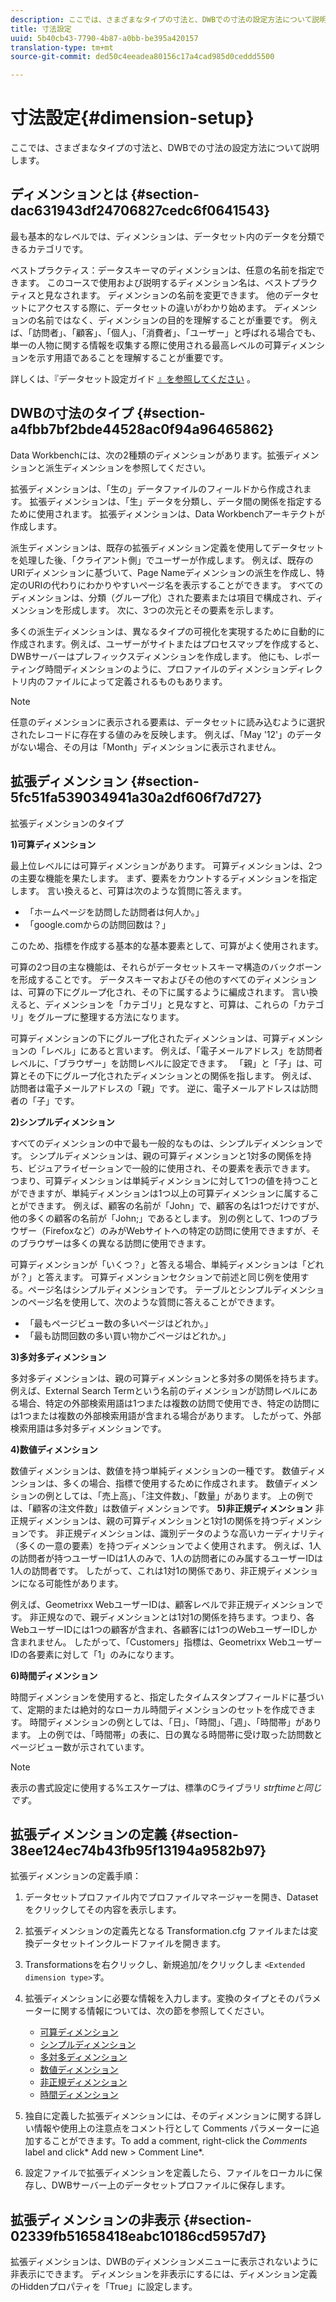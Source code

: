 ```yaml
---
description: ここでは、さまざまなタイプの寸法と、DWBでの寸法の設定方法について説明します。
title: 寸法設定
uuid: 5b40cb43-7790-4b87-a0bb-be395a420157
translation-type: tm+mt
source-git-commit: ded50c4eeadea80156c17a4cad985d0ceddd5500

---
```



# 寸法設定{#dimension-setup}

ここでは、さまざまなタイプの寸法と、DWBでの寸法の設定方法について説明します。

## ディメンションとは {#section-dac631943df24706827cedc6f0641543}

最も基本的なレベルでは、ディメンションは、データセット内のデータを分類できるカテゴリです。

ベストプラクティス：データスキーマのディメンションは、任意の名前を指定できます。 このコースで使用および説明するディメンション名は、ベストプラクティスと見なされます。 ディメンションの名前を変更できます。 他のデータセットにアクセスする際に、データセットの違いがわかり始めます。 ディメンションの名前ではなく、ディメンションの目的を理解することが重要です。 例えば、「訪問者」、「顧客」、「個人」、「消費者」、「ユーザー」と呼ばれる場合でも、単一の人物に関する情報を収集する際に使用される最高レベルの可算ディメンションを示す用語であることを理解することが重要です。

詳しくは、『データセット設定ガイド [』を参照してください](https://docs.adobe.com/content/help/en/data-workbench/using/dataset/c-dataset-constr.html) 。

## DWBの寸法のタイプ {#section-a4fbb7bf2bde44528ac0f94a96465862}

Data Workbenchには、次の2種類のディメンションがあります。拡張ディメンションと派生ディメンションを参照してください。

拡張ディメンションは、「生の」データファイルのフィールドから作成されます。 拡張ディメンションは、「生」データを分類し、データ間の関係を指定するために使用されます。 拡張ディメンションは、Data Workbenchアーキテクトが作成します。

派生ディメンションは、既存の拡張ディメンション定義を使用してデータセットを処理した後、「クライアント側」でユーザーが作成します。 例えば、既存のURIディメンションに基づいて、Page Nameディメンションの派生を作成し、特定のURIの代わりにわかりやすいページ名を表示することができます。 すべてのディメンションは、分類（グループ化）された要素または項目で構成され、ディメンションを形成します。 次に、3つの次元とその要素を示します。

多くの派生ディメンションは、異なるタイプの可視化を実現するために自動的に作成されます。例えば、ユーザーがサイトまたはプロセスマップを作成すると、DWBサーバーはプレフィックスディメンションを作成します。 他にも、レポーティング時間ディメンションのように、プロファイルのディメンションディレクトリ内のファイルによって定義されるものもあります。

>[!NOTE]
>
>任意のディメンションに表示される要素は、データセットに読み込むように選択されたレコードに存在する値のみを反映します。 例えば、「May &#39;12&#39;」のデータがない場合、その月は「Month」ディメンションに表示されません。

## 拡張ディメンション {#section-5fc51fa539034941a30a2df606f7d727}

拡張ディメンションのタイプ

**1)可算ディメンション**

最上位レベルには可算ディメンションがあります。 可算ディメンションは、2つの主要な機能を果たします。 まず、要素をカウントするディメンションを指定します。 言い換えると、可算は次のような質問に答えます。

* 「ホームページを訪問した訪問者は何人か。」
* 「google.comからの訪問回数は？」

このため、指標を作成する基本的な基本要素として、可算がよく使用されます。

可算の2つ目の主な機能は、それらがデータセットスキーマ構造のバックボーンを形成することです。 データスキーマおよびその他のすべてのディメンションは、可算の下にグループ化され、その下に属するように編成されます。 言い換えると、ディメンションを「カテゴリ」と見なすと、可算は、これらの「カテゴリ」をグループに整理する方法になります。

可算ディメンションの下にグループ化されたディメンションは、可算ディメンションの「レベル」にあると言います。 例えば、「電子メールアドレス」を訪問者レベルに、「ブラウザー」を訪問レベルに設定できます。 「親」と「子」は、可算とその下にグループ化されたディメンションとの関係を指します。 例えば、訪問者は電子メールアドレスの「親」です。 逆に、電子メールアドレスは訪問者の「子」です。

**2)シンプルディメンション**

すべてのディメンションの中で最も一般的なものは、シンプルディメンションです。 シンプルディメンションは、親の可算ディメンションと1対多の関係を持ち、ビジュアライゼーションで一般的に使用され、その要素を表示できます。 つまり、可算ディメンションは単純ディメンションに対して1つの値を持つことができますが、単純ディメンションは1つ以上の可算ディメンションに属することができます。 例えば、顧客の名前が「John」で、顧客の名は1つだけですが、他の多くの顧客の名前が「John;」であるとします。 別の例として、1つのブラウザー（Firefoxなど）のみがWebサイトへの特定の訪問に使用できますが、そのブラウザーは多くの異なる訪問に使用できます。

可算ディメンションが「いくつ？」と答える場合、単純ディメンションは「どれが？」と答えます。 可算ディメンションセクションで前述と同じ例を使用する。ページ名はシンプルディメンションです。 テーブルとシンプルディメンションのページ名を使用して、次のような質問に答えることができます。

* 「最もページビュー数の多いページはどれか。」
* 「最も訪問回数の多い買い物かごページはどれか。」

**3)多対多ディメンション**

多対多ディメンションは、親の可算ディメンションと多対多の関係を持ちます。 例えば、External Search Termという名前のディメンションが訪問レベルにある場合、特定の外部検索用語は1つまたは複数の訪問で使用でき、特定の訪問には1つまたは複数の外部検索用語が含まれる場合があります。 したがって、外部検索用語は多対多ディメンションです。

**4)数値ディメンション**

数値ディメンションは、数値を持つ単純ディメンションの一種です。 数値ディメンションは、多くの場合、指標で使用するために作成されます。 数値ディメンションの例としては、「売上高」、「注文件数」、「数量」があります。 上の例では、「顧客の注文件数」は数値ディメンションです。
**5)非正規ディメンション** 非正規ディメンションは、親の可算ディメンションと1対1の関係を持つディメンションです。 非正規ディメンションは、識別データのような高いカーディナリティ（多くの一意の要素）を持つディメンションでよく使用されます。 例えば、1人の訪問者が持つユーザーIDは1人のみで、1人の訪問者にのみ属するユーザーIDは1人の訪問者です。 したがって、これは1対1の関係であり、非正規ディメンションになる可能性があります。

例えば、Geometrixx WebユーザーIDは、顧客レベルで非正規ディメンションです。 非正規なので、親ディメンションとは1対1の関係を持ちます。つまり、各WebユーザーIDには1つの顧客が含まれ、各顧客には1つのWebユーザーIDしか含まれません。 したがって、「Customers」指標は、Geometrixx WebユーザーIDの各要素に対して「1」のみになります。

**6)時間ディメンション**

時間ディメンションを使用すると、指定したタイムスタンプフィールドに基づいて、定期的または絶対的なローカル時間ディメンションのセットを作成できます。 時間ディメンションの例としては、「日」、「時間」、「週」、「時間帯」があります。 上の例では、「時間帯」の表に、日の異なる時間帯に受け取った訪問数とページビュー数が示されています。

>[!NOTE]
>
>表示の書式設定に使用する%エスケープは、標準のCライブラリ *strftimeと同じです*。

## 拡張ディメンションの定義 {#section-38ee124ec74b43fb95f13194a9582b97}

拡張ディメンションの定義手順：

1. データセットプロファイル内でプロファイルマネージャーを開き、Dataset をクリックしてその内容を表示します。
1. 拡張ディメンションの定義先となる Transformation.cfg ファイルまたは変換データセットインクルードファイルを開きます。
1. Transformationsを右クリックし、新規追加/をクリックしま `<Extended dimension type>`す。
1. 拡張ディメンションに必要な情報を入力します。変換のタイプとそのパラメーターに関する情報については、次の節を参照してください。

   * [可算ディメンション](https://docs.adobe.com/content/help/en/data-workbench/using/dataset/extended-dimensions/extended-dimensions-types/c-count-dim.html)
   * [シンプルディメンション](https://docs.adobe.com/content/help/en/data-workbench/using/dataset/extended-dimensions/extended-dimensions-types/c-simple-dim.html)
   * [多対多ディメンション](https://docs.adobe.com/content/help/en/data-workbench/using/dataset/extended-dimensions/extended-dimensions-types/c-many-dim.html)
   * [数値ディメンション](https://docs.adobe.com/content/help/en/data-workbench/using/dataset/extended-dimensions/extended-dimensions-types/c-num-dim.html)
   * [非正規ディメンション](https://docs.adobe.com/content/help/en/data-workbench/using/dataset/extended-dimensions/extended-dimensions-types/c-denormal-dim.html)
   * [時間ディメンション](https://docs.adobe.com/content/help/en/data-workbench/using/dataset/extended-dimensions/extended-dimensions-types/c-time-dim.html)

1. 独自に定義した拡張ディメンションには、そのディメンションに関する詳しい情報や使用上の注意点をコメント行として Comments パラメーターに追加することができます。To add a comment, right-click the *Comments* label and click* Add new > Comment Line*.

1. 設定ファイルで拡張ディメンションを定義したら、ファイルをローカルに保存し、DWBサーバー上のデータセットプロファイルに保存します。

## 拡張ディメンションの非表示 {#section-02339fb51658418eabc10186cd5957d7}

拡張ディメンションは、DWBのディメンションメニューに表示されないように非表示にできます。 ディメンションを非表示にするには、ディメンション定義のHiddenプロパティを「True」に設定します。
